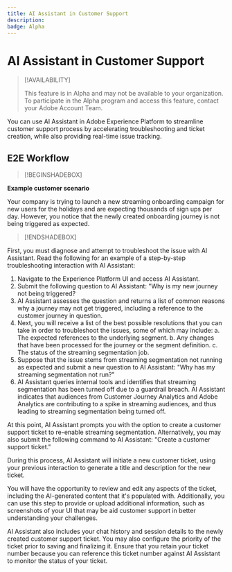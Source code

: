 ```yaml
---
title: AI Assistant in Customer Support
description: 
badge: Alpha
---
```

# AI Assistant in Customer Support

>[!AVAILABILITY]
>
>This feature is in Alpha and may not be available to your organization. To participate in the Alpha program and access this feature, contact your Adobe Account Team.

You can use AI Assistant in Adobe Experience Platform to streamline customer support process by accelerating troubleshooting and ticket creation, while also providing real-time issue tracking.

## E2E Workflow

>[!BEGINSHADEBOX]

**Example customer scenario**

Your company is trying to launch a new streaming onboarding campaign for new users for the holidays and are expecting thousands of sign ups per day. However, you notice that the newly created onboarding journey is not being triggered as expected.

>[!ENDSHADEBOX]

First, you must diagnose and attempt to troubleshoot the issue with AI Assistant. Read the following for an example of a step-by-step troubleshooting interaction with AI Assistant:

1. Navigate to the Experience Platform UI and access AI Assistant.
2. Submit the following question to AI Assistant: "Why is my new journey not being triggered?
3. AI Assistant assesses the question and returns a list of common reasons why a journey may not get triggered, including a reference to the customer journey in question.
4. Next, you will receive a list of the best possible resolutions that you can take in order to troubleshoot the issues, some of which may include:
  a. The expected references to the underlying segment.
  b. Any changes that have been processed for the journey or the segment definition.
  c. The status of the streaming segmentation job.
5. Suppose that the issue stems from streaming segmentation not running as expected and submit a new question to AI Assistant: "Why has my streaming segmentation not run?"
6. AI Assistant queries internal tools and identifies that streaming segmentation has been turned off due to a guardrail breach. AI Assistant indicates that audiences from Customer Journey Analytics and Adobe Analytics are contributing to a spike in streaming audiences, and thus leading to streaming segmentation being turned off.

At this point, AI Assistant prompts you with the option to create a customer support ticket to re-enable streaming segmentation. Alternatively, you may also submit the following command to AI Assistant: "Create a customer support ticket."

During this process, AI Assistant will initiate a new customer ticket, using your previous interaction to generate a title and description for the new ticket. 

You will have the opportunity to review and edit any aspects of the ticket, including the AI-generated content that it's populated with. Additionally, you can use this step to provide or upload additional information, such as screenshots of your UI that may be aid customer support in better understanding your challenges.

AI Assistant also includes your chat history and session details to the newly created customer support ticket. You may also configure the priority of the ticket prior to saving and finalizing it. Ensure that you retain your ticket number because you can reference this ticket number against AI Assistant to monitor the status of your ticket.